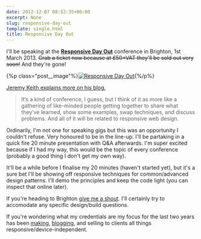 ```yaml
---
date: 2012-12-07 08:52:35+00:00
excerpt: None
slug: responsive-day-out
template: single.html
title: Responsive Day Out
---
```


I'll be speaking at the **[Responsive Day Out](http://responsiveconf.com/)** conference in Brighton, 1st March 2013. <del>Grab a ticket now because at £50+VAT they'll be sold out very soon!</del> And they're gone!

{%p class="post__image"%}[![Responsive Day Out](http://dbushell.com/wp-content/uploads/2012/12/responsive-day-out.jpg)](http://responsiveconf.com/){%/p%}

[Jeremy Keith explains more on his blog.](http://adactio.com/journal/5907/)


<blockquote><p>It’s a kind of conference, I guess, but I think of it as more like a gathering of like-minded people getting together to share what they’ve learned, show some examples, swap techniques, and discuss problems. And all of it will be related to responsive web design.</p></blockquote>


Ordinarily, I'm not one for speaking gigs but this was an opportunity I couldn't refuse. Very honoured to be in the line-up. I'll be partaking in a quick fire 20 minute presentation with Q&A afterwards. I'm super excited because if I had my way, this would be the topic of every conference (probably a good thing I don't get my own way).

It'll be a while before I finalise my 20 minutes (haven't started yet), but it's a sure bet I'll be showing off responsive techniques for common/advanced design patterns. I'll demo the principles and keep the code light (you can inspect that online later).

If you're heading to Brighton [give me a shout](http://twitter.com/dbushell). I'll certainly try to accomodate any specific design/build questions.

If you're wondering what my credentials are my focus for the last two years has been [making](http://dbushell.com/2012/06/17/passenger-focus-responsive-web-design-case-study/), [blogging](http://dbushell.com/?s=responsive), and selling to clients all things responsive/device-independent.
